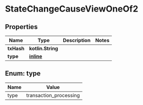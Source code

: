 
# StateChangeCauseViewOneOf2

## Properties
| Name | Type | Description | Notes |
| ------------ | ------------- | ------------- | ------------- |
| **txHash** | **kotlin.String** |  |  |
| **type** | [**inline**](#Type) |  |  |


<a id="Type"></a>
## Enum: type
| Name | Value |
| ---- | ----- |
| type | transaction_processing |



